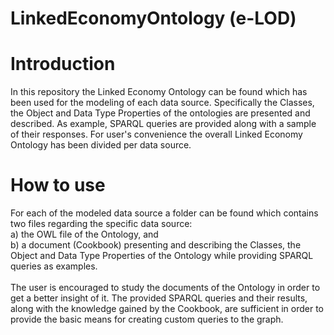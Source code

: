 # LinkedEconomyOntology (e-LOD)

# Introduction

In this repository the Linked Economy Ontology can be found which has been used for the modeling of each data source. Specifically the Classes, the Object and Data Type Properties of the ontologies are presented and described. As example, SPARQL queries are provided along with a sample of their responses. For user's convenience the overall Linked Economy Ontology has been divided per data source. 

# How to use 

For each of the modeled data source a folder can be found which contains two files regarding the specific data source: 
<br> a) the OWL file of the Ontology, and 
<br> b) a document (Cookbook) presenting and describing the Classes, the Object and Data Type Properties of the Ontology while providing SPARQL queries as examples.
<br><br>
The user is encouraged to study the documents of the Ontology in order to get a better insight of it. The provided SPARQL queries and their results, along with the knowledge gained by the Cookbook, are sufficient in order to provide the basic means for creating custom queries to the graph.
